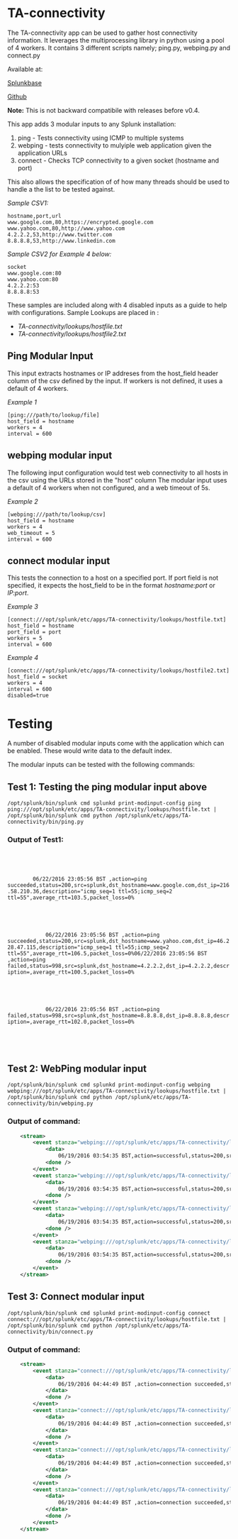# TA-connectivity


The TA-connectivity app can be used to gather host connectivity information. It leverages the multiprocessing library in python using a pool of 4 workers. It contains 3 different scripts namely; ping.py, webping.py and connect.py

Available at:

[Splunkbase](https://splunkbase.splunk.com/app/1473/#/details)

[Github](https://github.com/seunomosowon/TA-connectivity)

**Note:** This is not backward compatibile with releases before v0.4.

This app adds 3 modular inputs to any Splunk installation:
1. ping - Tests connectivity using ICMP to multiple systems
2. webping - tests connectivity to mulyiple web application given the application URLs
3. connect - Checks TCP connectivity to a given socket (hostname and port)

This also allows the specification of of how many threads should be used to handle a the list to be tested against.

*Sample CSV1:*
```CSV
hostname,port,url
www.google.com,80,https://encrypted.google.com
www.yahoo.com,80,http://www.yahoo.com
4.2.2.2,53,http://www.twitter.com
8.8.8.8,53,http://www.linkedin.com

```

*Sample CSV2 for Example 4 below:*
```csv
socket
www.google.com:80
www.yahoo.com:80
4.2.2.2:53
8.8.8.8:53
```


These samples are included along with 4 disabled inputs as a guide to help with configurations.
Sample Lookups are placed in :
+ _TA-connectivity/lookups/hostfile.txt_
+ _TA-connectivity/lookups/hostfile2.txt_


## Ping Modular Input
This input extracts hostnames or IP addreses from the host_field header column of the csv defined by the input.
If workers is not defined, it uses a default of 4 workers.

*Example 1*
```
[ping:///path/to/lookup/file]
host_field = hostname
workers = 4
interval = 600
```

## webping modular input
The following input configuration would test web connectivity to all hosts in the csv using the URLs stored in the "host" column
The modular input uses a default of 4 workers when not configured, and a web timeout of 5s.

*Example 2*
```
[webping:///path/to/lookup/csv]
host_field = hostname
workers = 4
web_timeout = 5
interval = 600
```

## connect modular input
This tests the connection to a host on a specified port.
If port field is not specified, it expects the host_field to be in the format *hostname:port* or *IP:port*.

*Example 3*
```
[connect:///opt/splunk/etc/apps/TA-connectivity/lookups/hostfile.txt]
host_field = hostname
port_field = port
workers = 5
interval = 600
```

*Example 4*
```
[connect:///opt/splunk/etc/apps/TA-connectivity/lookups/hostfile2.txt]
host_field = socket
workers = 4
interval = 600
disabled=true
```

# Testing

A number of disabled modular inputs come with the application which can be enabled.
These would write data to the default index.


The modular inputs can be tested with the following commands:

## Test 1: Testing the ping modular input above
```
/opt/splunk/bin/splunk cmd splunkd print-modinput-config ping ping:///opt/splunk/etc/apps/TA-connectivity/lookups/hostfile.txt | /opt/splunk/bin/splunk cmd python /opt/splunk/etc/apps/TA-connectivity/bin/ping.py
```

### Output of Test1:
<code>
<stream>
    <event stanza="ping:///opt/splunk/etc/apps/TA-connectivity/lookups/hostfile.txt" unbroken="1">
        <data>
        06/22/2016 23:05:56 BST ,action=ping succeeded,status=200,src=splunk,dst_hostname=www.google.com,dst_ip=216.58.210.36,description="icmp_seq=1 ttl=55;icmp_seq=2 ttl=55",average_rtt=103.5,packet_loss=0%
        </data>
        <done />
    </event>
    <event stanza="ping:///opt/splunk/etc/apps/TA-connectivity/lookups/hostfile.txt" unbroken="1">
        <data>
            06/22/2016 23:05:56 BST ,action=ping succeeded,status=200,src=splunk,dst_hostname=www.yahoo.com,dst_ip=46.228.47.115,description="icmp_seq=1 ttl=55;icmp_seq=2 ttl=55",average_rtt=106.5,packet_loss=0%</data><done /></event><event stanza="ping:///opt/splunk/etc/apps/TA-connectivity/lookups/hostfile.txt" unbroken="1"><data>06/22/2016 23:05:56 BST ,action=ping failed,status=998,src=splunk,dst_hostname=4.2.2.2,dst_ip=4.2.2.2,description=,average_rtt=100.5,packet_loss=0%
        </data>
        <done />
    </event>
    <event stanza="ping:///opt/splunk/etc/apps/TA-connectivity/lookups/hostfile.txt" unbroken="1">
        <data>
            06/22/2016 23:05:56 BST ,action=ping failed,status=998,src=splunk,dst_hostname=8.8.8.8,dst_ip=8.8.8.8,description=,average_rtt=102.0,packet_loss=0%
        </data>
        <done />
    </event>
</stream>
</code>

## Test 2: WebPing modular input
```
/opt/splunk/bin/splunk cmd splunkd print-modinput-config webping webping:///opt/splunk/etc/apps/TA-connectivity/lookups/hostfile.txt | /opt/splunk/bin/splunk cmd python /opt/splunk/etc/apps/TA-connectivity/bin/webping.py
```

### Output of command:
```xml
    <stream>
        <event stanza="webping:///opt/splunk/etc/apps/TA-connectivity/lookups/hostfile.txt" unbroken="1">
            <data>
                06/19/2016 03:54:35 BST,action=successful,status=200,src=splunk,dst=encrypted.google.com,url="https://encrypted.google.com",description=online</data>
            <done />
        </event>
        <event stanza="webping:///opt/splunk/etc/apps/TA-connectivity/lookups/hostfile.txt" unbroken="1">
            <data>
                06/19/2016 03:54:35 BST,action=successful,status=200,src=splunk,dst=www.yahoo.com,url="http://www.yahoo.com",description=online</data>
            <done />
        </event>
        <event stanza="webping:///opt/splunk/etc/apps/TA-connectivity/lookups/hostfile.txt" unbroken="1">
            <data>
                06/19/2016 03:54:35 BST,action=successful,status=200,src=splunk,dst=www.twitter.com,url="http://www.twitter.com",description=online</data>
            <done />
        </event>
        <event stanza="webping:///opt/splunk/etc/apps/TA-connectivity/lookups/hostfile.txt" unbroken="1">
            <data>
                06/19/2016 03:54:35 BST,action=successful,status=200,src=splunk,dst=www.linkedin.com,url="http://www.linkedin.com",description=online</data>
            <done />
        </event>
    </stream>
```

## Test 3: Connect modular input
```
/opt/splunk/bin/splunk cmd splunkd print-modinput-config connect connect:///opt/splunk/etc/apps/TA-connectivity/lookups/hostfile.txt | /opt/splunk/bin/splunk cmd python /opt/splunk/etc/apps/TA-connectivity/bin/connect.py
```

### Output of command:
```xml
    <stream>
        <event stanza="connect:///opt/splunk/etc/apps/TA-connectivity/lookups/hostfile.txt" unbroken="1">
            <data>
                06/19/2016 04:44:49 BST ,action=connection succeeded,status=200,src=splunk,dst_hostname=www.google.com,dst_ip=216.58.210.36,description=Connection successful to host=www.google.com on port=80
            </data>
            <done />
        </event>
        <event stanza="connect:///opt/splunk/etc/apps/TA-connectivity/lookups/hostfile.txt" unbroken="1">
            <data>
                06/19/2016 04:44:49 BST ,action=connection succeeded,status=200,src=splunk,dst_hostname=www.yahoo.com,dst_ip=46.228.47.115,description=Connection successful to host=www.yahoo.com on port=80
            </data>
            <done />
        </event>
        <event stanza="connect:///opt/splunk/etc/apps/TA-connectivity/lookups/hostfile.txt" unbroken="1">
            <data>
                06/19/2016 04:44:49 BST ,action=connection succeeded,status=200,src=splunk,dst_hostname=4.2.2.2,dst_ip=4.2.2.2,description=Connection successful to host=4.2.2.2 on port=53
            </data>
            <done />
        </event>
        <event stanza="connect:///opt/splunk/etc/apps/TA-connectivity/lookups/hostfile.txt" unbroken="1">
            <data>
                06/19/2016 04:44:49 BST ,action=connection succeeded,status=200,src=splunk,dst_hostname=8.8.8.8,dst_ip=8.8.8.8,description=Connection successful to host=8.8.8.8 on port=53
            </data>
            <done />
        </event>
    </stream>
```

